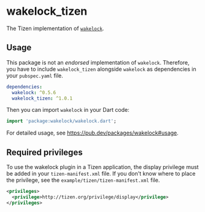 # wakelock_tizen

The Tizen implementation of [`wakelock`](https://github.com/creativecreatorormaybenot/wakelock).

## Usage

This package is not an _endorsed_ implementation of `wakelock`. Therefore, you have to include `wakelock_tizen` alongside `wakelock` as dependencies in your `pubspec.yaml` file.

```yaml
dependencies:
  wakelock: ^0.5.6
  wakelock_tizen: ^1.0.1
```

Then you can import `wakelock` in your Dart code:

```dart
import 'package:wakelock/wakelock.dart';
```

For detailed usage, see https://pub.dev/packages/wakelock#usage.

## Required privileges

To use the wakelock plugin in a Tizen application, the display privilege must be added in your `tizen-manifest.xml` file. If you don't know where to place the privilege, see the `example/tizen/tizen-manifest.xml` file.

```xml
<privileges>
  <privilege>http://tizen.org/privilege/display</privilege>
</privileges>
```
